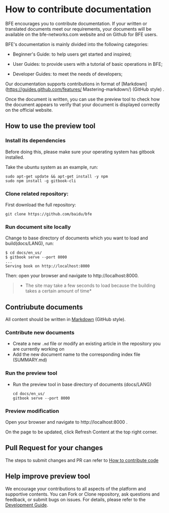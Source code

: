 # How to contribute documentation

BFE encourages you to contribute documentation. If your written or translated documents meet our requirements, your documents will be available on the bfe-networks.com website and on Github for BFE users.

BFE's documentation is mainly divided into the following categories:

- Beginner's Guide: to help users get started and inspired;

- User Guides: to provide users with a tutorial of basic operations in BFE;

- Developer Guides: to meet the needs of developers;

Our documentation supports contributions in format of [Markdown](https://guides.github.com/features/ Mastering-markdown/) (GitHub style) .

Once the document is written, you can use the preview tool to check how the document appears to verify that your document is displayed correctly on the official website.


## How to use the preview tool

### Install its dependencies

Before doing this, please make sure your operating system has gitbook installed.

Take the ubuntu system as an example, run:

```
sudo apt-get update && apt-get install -y npm
sudo npm install -g gitbook-cli
```


### Clone related repository:

First download the full repository:

```
git clone https://github.com/baidu/bfe
```

### Run document site locally

Change to base directory of documents which you want to load and build(docs/LANG), run:

```
$ cd docs/en_us/
$ gitbook serve --port 8000
...
Serving book on http://localhost:8000
```

Then: open your browser and navigate to http://localhost:8000.

>* The site may take a few seconds to load because the building takes a certain amount of time*


## Contriubute documents

All content should be written in [Markdown](https://guides.github.com/features/mastering-markdown/) (GitHub style).


### Contribute new documents

- Create a new `.md` file or modify an existing article in the repository you are currently working on
- Add the new document name to the corresponding index file (SUMMARY.md)

### Run the preview tool

- Run the preview tool in base directory of documents (docs/LANG)


  ```
  cd docs/en_us/
  gitbook serve --port 8000
  ```

### Preview modification

Open your browser and navigate to http://localhost:8000 .

On the page to be updated, click Refresh Content at the top right corner.


## Pull Request for your changes

The steps to submit changes and PR can refer to [How to contribute code](../development/local_dev_guide.md)


## Help improve preview tool

We encourage your contributions to all aspects of the platform and supportive contents. You can Fork or Clone repository, ask questions and feedback, or submit bugs on issues. For details, please refer to the [Development Guide](https://github.com/baidu/bfe/blob/develop/README.md).
